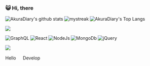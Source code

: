 ### :smiley_cat: Hi, there

![AkuraDiary's github stats](https://github-readme-stats.vercel.app/api?username=v010maaa&show_icons=true&count_private=true&theme=tokyonight)
<img src="https://github-readme-streak-stats.herokuapp.com/?user=v010maaa&theme=tokyonight&count_private=true" alt="mystreak"/>
![AkuraDiary's Top Langs](https://github-readme-stats.vercel.app/api/top-langs/?username=v010maaa&theme=tokyonight&layout=compact&count_private=true)

<a><img src="https://user-images.githubusercontent.com/73097560/115834477-dbab4500-a447-11eb-908a-139a6edaec5c.gif"></a>

![GraphQL](https://img.shields.io/badge/-GraphQL-E10098?style=for-the-badge&logo=graphql&logoColor=white)
![React](https://img.shields.io/badge/React-%230175C2.svg?style=for-the-badge&logo=React&logoColor=white)
![NodeJs](https://img.shields.io/badge/nodejs-%2335495e.svg?style=for-the-badge&logo=nodedotjs&logoColor=%234FC08D)
![MongoDb](https://img.shields.io/badge/-MongoDb-07ab5e?style=for-the-badge&logo=mongodb&logoColor=white)
![jQuery](https://img.shields.io/badge/-jquery-521a00?style=for-the-badge&logo=jquery&logoColor=white)

<!--
**v010maaa/v010maaa** is a ✨ _special_ ✨ repository because its `README.md` (this file) appears on your GitHub profile.

Here are some ideas to get you started:

- 🔭 I’m currently working on ...
- 🌱 I’m currently learning ...
- 👯 I’m looking to collaborate on ...
- 🤔 I’m looking for help with ...
- 💬 Ask me about ...
- 📫 How to reach me: ...
- 😄 Pronouns: ...
- ⚡ Fun fact: ...
-->

[<img src="https://img.shields.io/badge/Blog-Qiita-red">](https://qiita.com/JNJDUNK)

Hello 　 Develop
